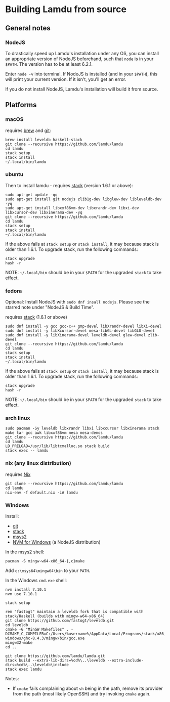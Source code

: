 # Building Lamdu from source

## General notes

### NodeJS

To drastically speed up Lamdu's installation under any OS, you can install an appropriate version of NodeJS beforehand, such that `node` is in your `$PATH`. The version has to be at least 6.2.1.

Enter `node -v` into terminal. If NodeJS is installed (and in your `$PATH`), this will print your current version. If it isn't, you'll get an error.

If you do not install NodeJS, Lamdu's installation will build it from source.

## Platforms

### macOS

requires [brew](http://brew.sh/) and [git](https://git-scm.com/):

```shell
brew install leveldb haskell-stack
git clone --recursive https://github.com/lamdu/lamdu
cd lamdu
stack setup
stack install
~/.local/bin/lamdu
```

### ubuntu

Then to install lamdu - requires [stack](https://github.com/commercialhaskell/stack/releases) (version 1.6.1 or above):

```shell
sudo apt-get update -qq
sudo apt-get install git nodejs zlib1g-dev libglew-dev libleveldb-dev -yq
sudo apt-get install libxxf86vm-dev libxrandr-dev libxi-dev libxcursor-dev libxinerama-dev -yq
git clone --recursive https://github.com/lamdu/lamdu
cd lamdu
stack setup
stack install
~/.local/bin/lamdu
```

If the above fails at `stack setup` or `stack install`, it may because stack is older than 1.6.1. To upgrade stack, run the following commands:

```shell
stack upgrade
hash -r
```

NOTE: `~/.local/bin` should be in your `$PATH` for the upgraded `stack` to take effect.

### fedora

Optional: Install NodeJS with `sudo dnf insall nodejs`.
Please see the starred note under "NodeJS & Build Time".

requires [stack](https://github.com/commercialhaskell/stack/releases) (1.6.1 or above)

```shell
sudo dnf install -y gcc gcc-c++ gmp-devel libXrandr-devel libXi-devel
sudo dnf install -y libXcursor-devel mesa-libGL-devel libGLU-devel
sudo dnf install -y libXinerama-devel leveldb-devel glew-devel zlib-devel
git clone --recursive https://github.com/lamdu/lamdu
cd lamdu
stack setup
stack install
~/.local/bin/lamdu
```

If the above fails at `stack setup` or `stack install`, it may because stack is older than 1.6.1. To upgrade stack, run the following commands:

```shell
stack upgrade
hash -r
```

NOTE: `~/.local/bin` should be in your `$PATH` for the upgraded `stack` to take effect.

### arch linux

```shell
sudo pacman -Sy leveldb libxrandr libxi libxcursor libxinerama stack make tar gcc awk libxxf86vm mesa mesa-demos
git clone --recursive https://github.com/lamdu/lamdu
cd lamdu
LD_PRELOAD=/usr/lib/libtcmalloc.so stack build
stack exec -- lamdu
```

### nix (any linux distribution)

requires [Nix](https://nixos.org/nix/)

```shell
git clone --recursive https://github.com/lamdu/lamdu
cd lamdu
nix-env -f default.nix -iA lamdu
```

### Windows

Install:

* [git](https://git-scm.com/)
* [stack](https://haskellstack.org/)
* [msys2](http://msys2.org/)
* [NVM for Windows](https://github.com/coreybutler/nvm-windows) (a NodeJS distribution)

In the msys2 shell:

    pacman -S mingw-w64-x86_64-{,c}make

Add `c:\msys64\mingw64\bin` to your `PATH`.

In the Windows `cmd.exe` shell:

    nvm install 7.10.1
    nvm use 7.10.1

    stack setup

    rem "fastogt" maintain a leveldb fork that is compatible with stack/Haskell (builds with mingw-w64-x86_64)
    git clone https://github.com/fastogt/leveldb.git
    cd leveldb
    cmake -G "MinGW Makefiles" . -DCMAKE_C_COMPILER=C:/Users/%username%/AppData/Local/Programs/stack/x86_64-windows/ghc-8.4.3/mingw/bin/gcc.exe
    mingw32-make
    cd ..

    git clone https://github.com/lamdu/lamdu.git
    stack build --extra-lib-dirs=%cd%\..\leveldb --extra-include-dirs=%cd%\..\leveldb\include
    stack exec lamdu

Notes:

* If `cmake` fails complaining about `sh` being in the path, remove its provider from the path (most likely OpenSSH) and try invoking `cmake` again.
